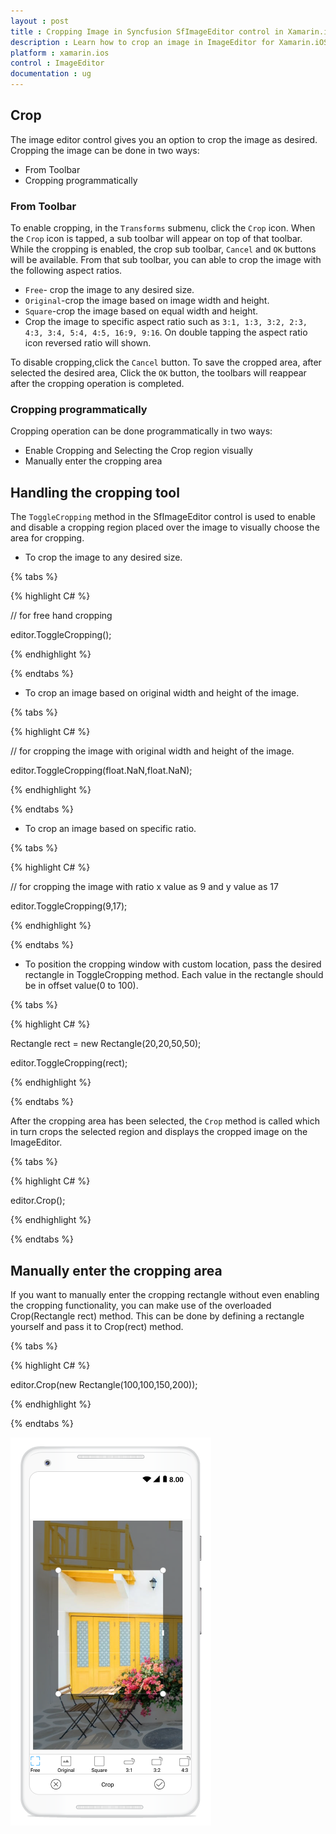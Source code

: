 ```yaml
---
layout : post
title : Cropping Image in Syncfusion SfImageEditor control in Xamarin.iOS
description : Learn how to crop an image in ImageEditor for Xamarin.iOS
platform : xamarin.ios
control : ImageEditor
documentation : ug
---
```


## Crop

The image editor control gives you an option to crop the image as desired. Cropping the image can be done in two ways:

* From Toolbar
* Cropping programmatically

### From Toolbar

To enable cropping, in the `Transforms` submenu, click the `Crop` icon. When the `Crop` icon is tapped, a sub toolbar will appear on top of that toolbar. While the cropping is enabled, the crop sub toolbar, `Cancel` and `OK` buttons will be available. From that sub toolbar, you can able to crop the image with the following aspect ratios.

* `Free`- crop the image to any desired size.
* `Original`-crop the image based on image width and height. 
* `Square`-crop the image based on equal width and height.
* Crop the image to specific aspect ratio such as `3:1, 1:3, 3:2, 2:3, 4:3, 3:4, 5:4, 4:5, 16:9, 9:16`. On double tapping the aspect ratio icon reversed ratio will shown. 

To disable cropping,click the `Cancel` button. To save the cropped area, after selected the desired area, Click the `OK` button, the toolbars will reappear after the cropping operation is completed.

### Cropping programmatically

Cropping operation can be done programmatically in two ways:

* Enable Cropping and Selecting the Crop region visually
* Manually enter the cropping area

## Handling the cropping tool

The `ToggleCropping` method in the SfImageEditor control is used to enable and disable a cropping region placed over the image to visually choose the area for cropping. 

*	To crop the image to any desired size.

{% tabs %}

{% highlight C# %}

//  for free hand cropping

editor.ToggleCropping();    

{% endhighlight %}

{% endtabs %}

* To crop an image based on original width and height of the image.

{% tabs %}

{% highlight C# %}

// for cropping the image with original width and height of the image.

editor.ToggleCropping(float.NaN,float.NaN);    

{% endhighlight %}

{% endtabs %}

* To crop an image based on specific ratio.

{% tabs %}

{% highlight C# %}

// for cropping the image with ratio x value as 9 and y value as 17

editor.ToggleCropping(9,17);    

{% endhighlight %}

{% endtabs %}

* To position the cropping window with custom location, pass the desired rectangle in ToggleCropping method. Each value in the rectangle should be in offset value(0 to 100).

{% tabs %}

{% highlight C# %}

Rectangle rect = new Rectangle(20,20,50,50);

editor.ToggleCropping(rect);    

{% endhighlight %}

{% endtabs %} 

After the cropping area has been selected, the `Crop` method is called which in turn crops the selected region and displays the cropped image on the ImageEditor.

{% tabs %}

{% highlight C# %}

editor.Crop();

{% endhighlight %}

{% endtabs %}

## Manually enter the cropping area

If you want to manually enter the cropping rectangle without even enabling the cropping functionality, you can make use of the overloaded Crop(Rectangle rect) method. This can be done by defining a rectangle yourself and pass it to Crop(rect) method.

{% tabs %}

{% highlight C# %}

editor.Crop(new Rectangle(100,100,150,200));

{% endhighlight %}

{% endtabs %}


![SfImageEditor](ImageEditor_images/cropaspectiOS.png)
